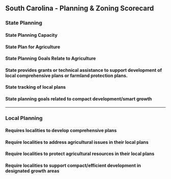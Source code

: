 ## South Carolina - Planning & Zoning Scorecard

### State Planning

#### State Planning Capacity

####  State Plan for Agriculture

#### State Planning Goals Relate to Agriculture

#### State provides grants or technical assistance to support development of local comprehensive plans or farmland protection plans.

#### State tracking of local plans

#### State planning goals related to compact development/smart growth

---

### Local Planning

#### Requires localities to develop comprehensive plans

#### Require localities to address agricultural issues in their local plans

#### Require localities to protect agricultural resources in their local plans

#### Require localities to support compact/efficient development in designated growth areas
